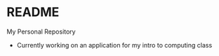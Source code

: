 # README
My Personal Repository
- Currently working on an application for my intro to computing class
